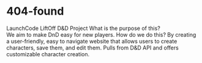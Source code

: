 # 404-found
LaunchCode LiftOff D&amp;D Project
What is the purpose of this?    
    We aim to make DnD easy for new players.
How do we do this?
By creating a user-friendly, easy to navigate website that allows users to 
create characters, save them, and edit them.
Pulls from D&D API and offers customizable character creation.
